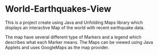 # World-Earthquakes-View
This is a project create using Java and Unfolding Maps library which displays an interactive Map of the world with recent earthquake data.

The map have several different type of Markers and a legend which describes what each Marker means.
The Maps can be viewed using Java Applets and uses GoogleMaps as the map provider.

